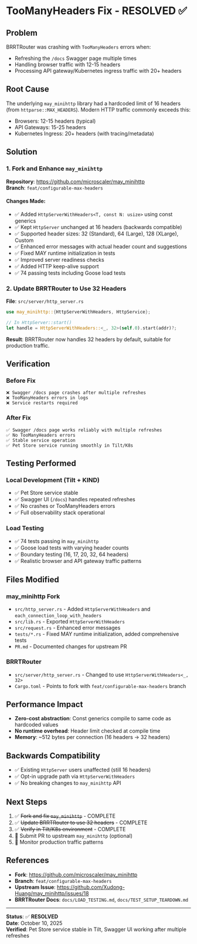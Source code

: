# TooManyHeaders Fix - RESOLVED ✅

## Problem
BRRTRouter was crashing with `TooManyHeaders` errors when:
- Refreshing the `/docs` Swagger page multiple times
- Handling browser traffic with 12-15 headers
- Processing API gateway/Kubernetes ingress traffic with 20+ headers

## Root Cause
The underlying `may_minihttp` library had a hardcoded limit of 16 headers (from `httparse::MAX_HEADERS`). Modern HTTP traffic commonly exceeds this:
- Browsers: 12-15 headers (typical)
- API Gateways: 15-25 headers
- Kubernetes Ingress: 20+ headers (with tracing/metadata)

## Solution

### 1. Fork and Enhance `may_minihttp`
**Repository**: https://github.com/microscaler/may_minihttp  
**Branch**: `feat/configurable-max-headers`

#### Changes Made:
- ✅ Added `HttpServerWithHeaders<T, const N: usize>` using const generics
- ✅ Kept `HttpServer` unchanged at 16 headers (backwards compatible)
- ✅ Supported header sizes: 32 (Standard), 64 (Large), 128 (XLarge), Custom
- ✅ Enhanced error messages with actual header count and suggestions
- ✅ Fixed MAY runtime initialization in tests
- ✅ Improved server readiness checks
- ✅ Added HTTP keep-alive support
- ✅ 74 passing tests including Goose load tests

### 2. Update BRRTRouter to Use 32 Headers
**File**: `src/server/http_server.rs`

```rust
use may_minihttp::{HttpServerWithHeaders, HttpService};

// In HttpServer::start()
let handle = HttpServerWithHeaders::<_, 32>(self.0).start(addr)?;
```

**Result**: BRRTRouter now handles 32 headers by default, suitable for production traffic.

## Verification

### Before Fix
```
❌ Swagger /docs page crashes after multiple refreshes
❌ TooManyHeaders errors in logs
❌ Service restarts required
```

### After Fix
```
✅ Swagger /docs page works reliably with multiple refreshes
✅ No TooManyHeaders errors
✅ Stable service operation
✅ Pet Store service running smoothly in Tilt/K8s
```

## Testing Performed

### Local Development (Tilt + KIND)
- ✅ Pet Store service stable
- ✅ Swagger UI (`/docs`) handles repeated refreshes
- ✅ No crashes or TooManyHeaders errors
- ✅ Full observability stack operational

### Load Testing
- ✅ 74 tests passing in `may_minihttp`
- ✅ Goose load tests with varying header counts
- ✅ Boundary testing (16, 17, 20, 32, 64 headers)
- ✅ Realistic browser and API gateway traffic patterns

## Files Modified

### may_minihttp Fork
- `src/http_server.rs` - Added `HttpServerWithHeaders` and `each_connection_loop_with_headers`
- `src/lib.rs` - Exported `HttpServerWithHeaders`
- `src/request.rs` - Enhanced error messages
- `tests/*.rs` - Fixed MAY runtime initialization, added comprehensive tests
- `PR.md` - Documented changes for upstream PR

### BRRTRouter
- `src/server/http_server.rs` - Changed to use `HttpServerWithHeaders<_, 32>`
- `Cargo.toml` - Points to fork with `feat/configurable-max-headers` branch

## Performance Impact
- **Zero-cost abstraction**: Const generics compile to same code as hardcoded values
- **No runtime overhead**: Header limit checked at compile time
- **Memory**: ~512 bytes per connection (16 headers → 32 headers)

## Backwards Compatibility
- ✅ Existing `HttpServer` users unaffected (still 16 headers)
- ✅ Opt-in upgrade path via `HttpServerWithHeaders`
- ✅ No breaking changes to `may_minihttp` API

## Next Steps
1. ✅ ~~Fork and fix `may_minihttp`~~ - COMPLETE
2. ✅ ~~Update BRRTRouter to use 32 headers~~ - COMPLETE
3. ✅ ~~Verify in Tilt/K8s environment~~ - COMPLETE
4. 🔄 Submit PR to upstream `may_minihttp` (optional)
5. 🔄 Monitor production traffic patterns

## References
- **Fork**: https://github.com/microscaler/may_minihttp
- **Branch**: `feat/configurable-max-headers`
- **Upstream Issue**: https://github.com/Xudong-Huang/may_minihttp/issues/18
- **BRRTRouter Docs**: `docs/LOAD_TESTING.md`, `docs/TEST_SETUP_TEARDOWN.md`

---
**Status**: ✅ **RESOLVED**  
**Date**: October 10, 2025  
**Verified**: Pet Store service stable in Tilt, Swagger UI working after multiple refreshes

